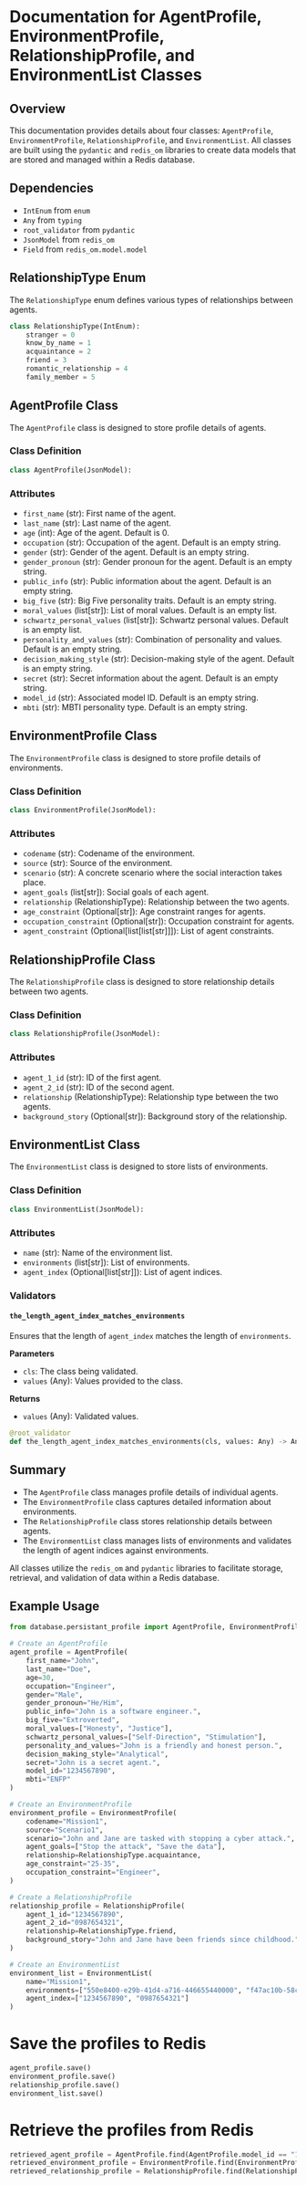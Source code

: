# Documentation for AgentProfile, EnvironmentProfile, RelationshipProfile, and EnvironmentList Classes

## Overview

This documentation provides details about four classes: `AgentProfile`, `EnvironmentProfile`, `RelationshipProfile`, and `EnvironmentList`. All classes are built using the `pydantic` and `redis_om` libraries to create data models that are stored and managed within a Redis database.

## Dependencies

- `IntEnum` from `enum`
- `Any` from `typing`
- `root_validator` from `pydantic`
- `JsonModel` from `redis_om`
- `Field` from `redis_om.model.model`

## RelationshipType Enum

The `RelationshipType` enum defines various types of relationships between agents.

```python
class RelationshipType(IntEnum):
    stranger = 0
    know_by_name = 1
    acquaintance = 2
    friend = 3
    romantic_relationship = 4
    family_member = 5
```

## AgentProfile Class

The `AgentProfile` class is designed to store profile details of agents.

### Class Definition

```python
class AgentProfile(JsonModel):
```

### Attributes

- `first_name` (str): First name of the agent.
- `last_name` (str): Last name of the agent.
- `age` (int): Age of the agent. Default is 0.
- `occupation` (str): Occupation of the agent. Default is an empty string.
- `gender` (str): Gender of the agent. Default is an empty string.
- `gender_pronoun` (str): Gender pronoun for the agent. Default is an empty string.
- `public_info` (str): Public information about the agent. Default is an empty string.
- `big_five` (str): Big Five personality traits. Default is an empty string.
- `moral_values` (list[str]): List of moral values. Default is an empty list.
- `schwartz_personal_values` (list[str]): Schwartz personal values. Default is an empty list.
- `personality_and_values` (str): Combination of personality and values. Default is an empty string.
- `decision_making_style` (str): Decision-making style of the agent. Default is an empty string.
- `secret` (str): Secret information about the agent. Default is an empty string.
- `model_id` (str): Associated model ID. Default is an empty string.
- `mbti` (str): MBTI personality type. Default is an empty string.

## EnvironmentProfile Class

The `EnvironmentProfile` class is designed to store profile details of environments.

### Class Definition

```python
class EnvironmentProfile(JsonModel):
```

### Attributes

- `codename` (str): Codename of the environment.
- `source` (str): Source of the environment.
- `scenario` (str): A concrete scenario where the social interaction takes place.
- `agent_goals` (list[str]): Social goals of each agent.
- `relationship` (RelationshipType): Relationship between the two agents.
- `age_constraint` (Optional[str]): Age constraint ranges for agents.
- `occupation_constraint` (Optional[str]): Occupation constraint for agents.
- `agent_constraint` (Optional[list[list[str]]]): List of agent constraints.

## RelationshipProfile Class

The `RelationshipProfile` class is designed to store relationship details between two agents.

### Class Definition

```python
class RelationshipProfile(JsonModel):
```

### Attributes

- `agent_1_id` (str): ID of the first agent.
- `agent_2_id` (str): ID of the second agent.
- `relationship` (RelationshipType): Relationship type between the two agents.
- `background_story` (Optional[str]): Background story of the relationship.

## EnvironmentList Class

The `EnvironmentList` class is designed to store lists of environments.

### Class Definition

```python
class EnvironmentList(JsonModel):
```

### Attributes

- `name` (str): Name of the environment list.
- `environments` (list[str]): List of environments.
- `agent_index` (Optional[list[str]]): List of agent indices.

### Validators

#### `the_length_agent_index_matches_environments`

Ensures that the length of `agent_index` matches the length of `environments`.

**Parameters**
- `cls`: The class being validated.
- `values` (Any): Values provided to the class.

**Returns**
- `values` (Any): Validated values.

```python
@root_validator
def the_length_agent_index_matches_environments(cls, values: Any) -> Any:
```

## Summary

- The `AgentProfile` class manages profile details of individual agents.
- The `EnvironmentProfile` class captures detailed information about environments.
- The `RelationshipProfile` class stores relationship details between agents.
- The `EnvironmentList` class manages lists of environments and validates the length of agent indices against environments.

All classes utilize the `redis_om` and `pydantic` libraries to facilitate storage, retrieval, and validation of data within a Redis database.

## Example Usage

```python
from database.persistant_profile import AgentProfile, EnvironmentProfile, RelationshipProfile, EnvironmentList

# Create an AgentProfile
agent_profile = AgentProfile(
    first_name="John",
    last_name="Doe",
    age=30,
    occupation="Engineer",
    gender="Male",
    gender_pronoun="He/Him",
    public_info="John is a software engineer.",
    big_five="Extroverted",
    moral_values=["Honesty", "Justice"],
    schwartz_personal_values=["Self-Direction", "Stimulation"],
    personality_and_values="John is a friendly and honest person.",
    decision_making_style="Analytical",
    secret="John is a secret agent.",
    model_id="1234567890",
    mbti="ENFP"
)

# Create an EnvironmentProfile
environment_profile = EnvironmentProfile(
    codename="Mission1",
    source="Scenario1",
    scenario="John and Jane are tasked with stopping a cyber attack.",
    agent_goals=["Stop the attack", "Save the data"],
    relationship=RelationshipType.acquaintance,
    age_constraint="25-35",
    occupation_constraint="Engineer",
)

# Create a RelationshipProfile
relationship_profile = RelationshipProfile(
    agent_1_id="1234567890",
    agent_2_id="0987654321",
    relationship=RelationshipType.friend,
    background_story="John and Jane have been friends since childhood."
)

# Create an EnvironmentList
environment_list = EnvironmentList(
    name="Mission1",
    environments=["550e8400-e29b-41d4-a716-446655440000", "f47ac10b-58cc-4372-a567-0e02b2c3d479"],
    agent_index=["1234567890", "0987654321"]
)
```

# Save the profiles to Redis

```python
agent_profile.save()
environment_profile.save()
relationship_profile.save()
environment_list.save()
```


# Retrieve the profiles from Redis

```python
retrieved_agent_profile = AgentProfile.find(AgentProfile.model_id == "1234567890").all()
retrieved_environment_profile = EnvironmentProfile.find(EnvironmentProfile.codename == "Mission1").all()
retrieved_relationship_profile = RelationshipProfile.find(RelationshipProfile.agent_1_id == "1234567890").all()
```
